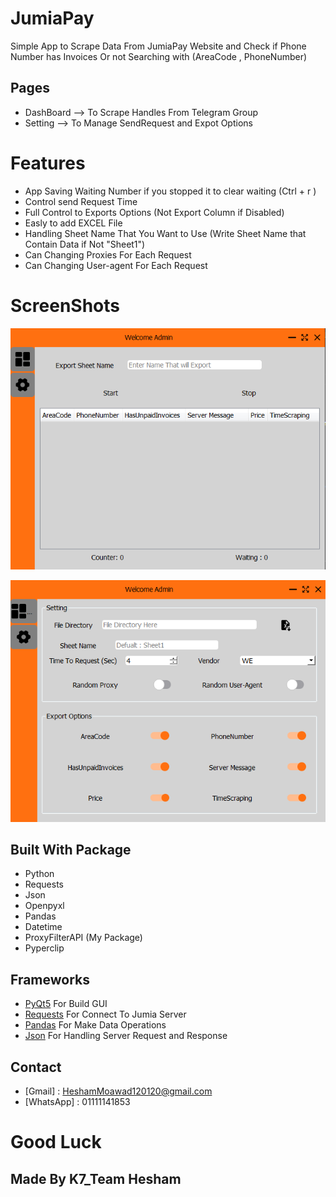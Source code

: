 # JumiaPay
Simple App to Scrape Data From JumiaPay Website and Check if Phone Number has Invoices Or not Searching with (AreaCode , PhoneNumber) 



## Pages

* DashBoard --> To Scrape Handles From Telegram Group 
* Setting --> To Manage SendRequest and Expot Options

# Features 

* App Saving Waiting Number if you stopped it to clear waiting (Ctrl + r )
* Control send Request Time
* Full Control to Exports Options (Not Export Column if Disabled)
* Easly to add EXCEL File 
* Handling Sheet Name That You Want to Use (Write Sheet Name that Contain Data if Not "Sheet1")
* Can Changing Proxies For Each Request
* Can Changing User-agent For Each Request


# ScreenShots
![Screenshot](page1.PNG) 

![Screenshot](page2.PNG) 


## Built With Package

* Python
* Requests
* Json
* Openpyxl
* Pandas
* Datetime
* ProxyFilterAPI (My Package)
* Pyperclip


## Frameworks 
* [PyQt5](https://doc.qt.io/qtforpython/)   For Build GUI 
* [Requests](https://requests.readthedocs.io/en/latest/)  For Connect To Jumia Server
* [Pandas](https://pandas.pydata.org/) For Make Data Operations
* [Json](https://www.json.org/json-en.html) For Handling Server Request and Response


## Contact 

* [Gmail] : HeshamMoawad120120@gmail.com
* [WhatsApp] : 01111141853


# Good Luck 
## Made By K7_Team Hesham